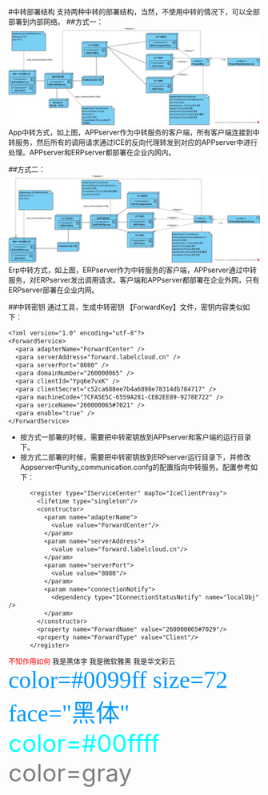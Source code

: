 #中转部署结构
支持两种中转的部署结构，当然，不使用中转的情况下，可以全部部署到内部网络。
##方式一：
![](/assets/App中转部署图2.jpg)
App中转方式，如上图，APPserver作为中转服务的客户端，所有客户端连接到中转服务，然后所有的调用请求通过ICE的反向代理转发到对应的APPserver中进行处理。APPserver和ERPserver都部署在企业内网内。

##方式二：
![](/assets/ERP中转部署图2.jpg)
Erp中转方式，如上图，ERPserver作为中转服务的客户端，APPserver通过中转服务，对ERPserver发出调用请求。客户端和APPserver都部署在企业外网，只有ERPserver部署在企业内网。

##中转密钥
通过工具，生成中转密钥 【ForwardKey】文件，密钥内容类似如下：

```
<?xml version="1.0" encoding="utf-8"?>
<ForwardService>
  <para adapterName="ForwardCenter" />
  <para serverAddress="forward.labelcloud.cn" />
  <para serverPort="8080" />
  <para domainNumber="260000065" />
  <para clientId="Ypq6e7vxK" />
  <para clientSecret="c52ca688ee7b4a6898e78314db784717" />
  <para machineCode="7CFA5E5C-6559A281-CEB2EE89-9278E722" />
  <para sericeName="260000065#7021" />
  <para enable="true" />
</ForwardService>
```
* 按方式一部署的时候，需要把中转密钥放到APPserver和客户端的运行目录下。
* 按方式二部署的时候，需要把中转密钥放到ERPserver运行目录下，并修改Appserver中unity_communication.confg的配置指向中转服务。配置参考如下：
```
      <register type="IServiceCenter" mapTo="IceClientProxy">
        <lifetime type="singleton"/>
        <constructor>
          <param name="adapterName">
            <value value="ForwardCenter"/>
          </param>
          <param name="serverAddress">
            <value value="forward.labelcloud.cn"/>
          </param>
          <param name="serverPort">
            <value value="8080"/>
          </param>
          <param name="connectionNotify">
            <dependency type="IConnectionStatusNotify" name="localObj" />
          </param>
        </constructor>
        <property name="ForwardName" value="260000065#7029"/>
        <property name="ForwardType" value="Client"/>
      </register>
```
<font color="red">不知作用如何</font>
<font face="黑体">我是黑体字</font>
<font face="微软雅黑">我是微软雅黑</font>
<font face="STCAIYUN">我是华文彩云</font>
<font color=#0099ff size=7 face="黑体">color=#0099ff size=72 face="黑体"</font>
<font color=#00ffff size=72>color=#00ffff</font>
<font color=gray size=72>color=gray</font>